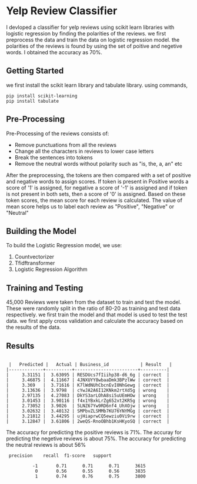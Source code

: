 # Yelp Review Classifier

I devloped a classifier for yelp reviews using scikit learn libraries with logistic regression by finding the polarities of the reviews. we first preprocess the data and train the data on logistic regression model. the polarities of the reviews is found by using the set of poitive and negetive words. I obtained the accuracy as 70%.
 

## Getting Started

we first install the scikit learn library and tabulate library. using commands,
```
pip install scikit-learning
pip install tabulate
```

## Pre-Processing

Pre-Processing of the reviews consists of:

* Remove punctuations from all the reviews
* Change all the characters in reviews to lower case letters
* Break the sentences into tokens 
* Remove the neutral words without polarity such as "is, the, a, an" etc

After the preprocessing, the tokens are then compared with a set of positive and negative words to assign scores. If token is present in Positive words a score of '1' is assigned, for negative a score of '-1' is assigned and if token is not present in both sets, then a score of '0' is assigned. Based on these token scores, the mean score for each review is calculated. The value of mean score helps us to label each review as "Positive", "Negative" or "Neutral"

## Building the Model

To build the Logistic Regression model, we use:
1. Countvectorizer
2. Tfidftransformer
3. Logistic Regression Algorithm

## Training and Testing

45,000 Reviews were taken from the dataset to train and test the model. These were randomly split in the ratio of 80-20 as training and test data respectively. we first train the model and that model is used to test the test data. we first apply cross validation and calculate the accuracy based on the results of the data.

## Results

```

 |   Predicted |   Actual | Business_id            | Result   |
|-------------+----------+------------------------+----------|
|     3.31151 |  3.63095 | RESDUcs7fIiihp38-d6_6g | correct  |
|     3.46875 |  4.11667 | 4JNXUYY8wbaaDmk3BPzlWw | correct  |
|     3.369   |  3.71616 | K7lWdNUhCbcnEvI0NhGewg | correct  |
|     3.13636 |  3.9798  | cYwJA2A6I12KNkm2rtXd5g | wrong    |
|     2.97135 |  4.27083 | DkYS3arLOhA8si5uUEmHOw | wrong    |
|     3.01453 |  3.90116 | f4x1YBxkLrZg652xt2KR5g | wrong    |
|     2.73052 |  3.9026  | 5LNZ67Yw9RD6nf4_UhXOjw | wrong    |
|     3.02632 |  3.40132 | SMPbvZLSMMb7KU76YNYMGg | correct  |
|     3.21812 |  3.44295 | ujHiaprwCQ5ewziu0Vi9rw | correct  |
|     3.12847 |  3.61806 | 2weQS-RnoOBhb1KsHKyoSQ | correct  |

```
The accuracy for predicting the positive reviews is 71%. The accuray for predicting the negetive reviews is about 75%. The accuracy for predicting the neutral reviews is about 56%

```
 precision    recall  f1-score   support

          -1       0.71      0.71      0.71      3615
           0       0.56      0.55      0.56      3835
           1       0.74      0.76      0.75      3800
```
